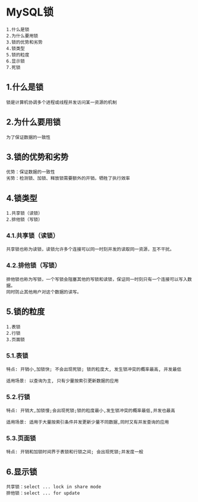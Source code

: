 # MySQL锁
```
1.什么是锁
2.为什么要用锁
3.锁的优势和劣势
4.锁类型
5.锁的粒度
6.显示锁
7.死锁
```

## 1.什么是锁
```
锁是计算机协调多个进程或线程并发访问某一资源的机制
```

## 2.为什么要用锁
```
为了保证数据的一致性
```

## 3.锁的优势和劣势
```
优势：保证数据的一致性
劣势：检测锁、加锁、释放锁需要额外的开销，牺牲了执行效率
```

## 4.锁类型
```
1.共享锁（读锁）
2.排他锁（写锁）
```

### 4.1.共享锁（读锁）
```
共享锁也称为读锁，读锁允许多个连接可以同一时刻并发的读取同一资源，互不干扰。
```

### 4.2.排他锁（写锁）
```
排他锁也称为写锁，一个写锁会阻塞其他的写锁和读锁，保证同一时刻只有一个连接可以写入数据。
同时防止其他用户对这个数据的读写。
```

## 5.锁的粒度
```
1.表锁
2.行锁
3.页面锁
```

### 5.1.表锁
```
特点: 开销小,加锁快; 不会出现死锁; 锁的粒度大, 发生锁冲突的概率最高, 并发最低

适用场景: 以查询为主, 只有少量按索引更新数据的应用
```

### 5.2.行锁
```
特点: 开销大,加锁慢;会出现死锁;锁的粒度最小,发生锁冲突的概率最低,并发也最高

适用场景: 适用于大量按索引条件并发更新少量不同数据,同时又有并发查询的应用
```


### 5.3.页面锁
```
特点: 开销和加锁时间界于表锁和行锁之间; 会出现死锁;并发度一般
```

## 6.显示锁

```
共享锁：select ... lock in share mode
排他锁：select ... for update
```